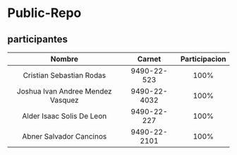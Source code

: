 # Public-Repo

## participantes
|  Nombre | Carnet | Participacion  |
| :------------: | :------------: | :------------: |
| Cristian Sebastian Rodas | 9490-22-523| 100%   |
| Joshua Ivan Andree Mendez Vasquez | 9490-22-4032 | 100%   |
| Alder Isaac Solis De Leon | 9490-22-227 |  100%  |
| Abner Salvador Cancinos | 9490-22-2101 |  100%  |
